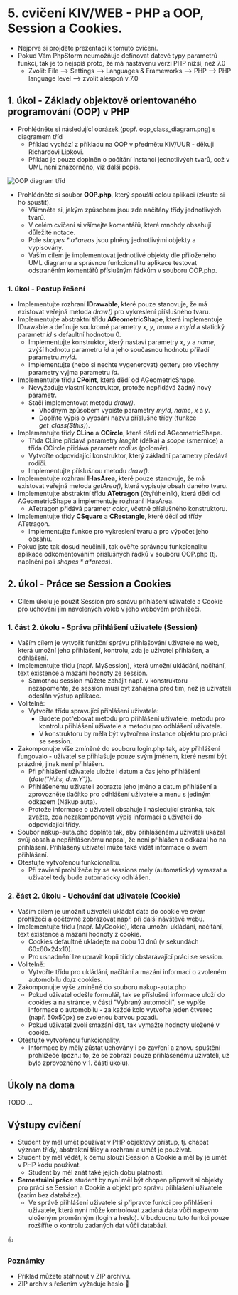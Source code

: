 # 5. cvičení KIV/WEB - PHP a OOP, Session a Cookies.

* Nejprve si projděte prezentaci k tomuto cvičení.
* Pokud Vám PhpStorm neumožňuje definovat datové typy parametrů funkcí, tak je to nejspíš proto, 
že má nastavenu verzi PHP nižší, než 7.0
  * Zvolit: File --&gt; Settings --&gt; Languages &amp; Frameworks --&gt; PHP --&gt; PHP language level --&gt; zvolit alespoň v.7.0 

## 1. úkol - Základy objektově orientovaného programování (OOP) v PHP

* Prohlédněte si následující obrázek (popř. oop_class_diagram.png) s diagramem tříd 
  * Příklad vychází z příkladu na OOP v předmětu KIV/UUR - děkuji Richardovi Lipkovi.
  * Příklad je pouze doplněn o počítání instancí jednotlivých tvarů, což v UML není znázorněno, viz další popis.
  
![OOP diagram tříd]("OOP-zadani/oop_class_diagram.png") 

* Prohlédněte si soubor **OOP.php**, který spouští celou aplikaci (zkuste si ho spustit).
  * Všimněte si, jakým způsobem jsou zde načítány třídy jednotlivých tvarů.
  * V celém cvičení si všímejte komentářů, které mnohdy obsahují důležité notace.
  * Pole *$shapes* a *$areas* jsou plněny jednotlivými objekty a vypisovány.
  * Vaším cílem je implementovat jednotlivé objekty dle přiloženého UML diagramu a správnou funkcionalitu aplikace
    testovat odstraněním komentářů příslušným řádkům v souboru OOP.php.

### 1. úkol - Postup řešení
* Implementujte rozhraní **IDrawable**, které pouze stanovuje, 
  že má existovat veřejná metoda *draw()* pro vykreslení příslušného tvaru.
* Implementujte abstraktní třídu **AGeometricShape**, která implementuje IDrawable 
  a definuje soukromé parametry *x*, *y*, *name* a *myId* a statický parametr *id* s defaultní hodnotou 0.
  * Implementujte konstruktor, který nastaví parametry *x*, *y* a *name*, zvýší hodnotu parametru *id* 
    a jeho současnou hodnotu přiřadí parametru *myId*.
  * Implementujte (nebo si nechte vygenerovat) gettery pro všechny parametry vyjma parametru *id*.
* Implementujte třídu **CPoint**, která dědí od AGeometricShape.
  * Nevyžaduje vlastní konstruktor, protože nepřidává žádný nový parametr.
  * Stačí implementovat metodu *draw()*.
    * Vhodným způsobem vypište parametry *myId*, *name*, *x* a *y*.
    * Doplňte výpis o vypsání názvu příslušné třídy (funkce *get_class($this)*).
* Implementujte třídy **CLine** a **CCircle**, které dědí od AGeometricShape.
  * Třída CLine přidává parametry *lenght* (délka) a *scope* (smernice) a třída CCircle přidává parametr *radius* (poloměr).
  * Vytvořte odpovídající konstruktor, který základní parametry předává rodiči.
  * Implementujte příslušnou metodu *draw()*.
* Implementujte rozhraní **IHasArea**, které pouze stanovuje, 
  že má existovat veřejná metoda *getArea()*, která vypisuje obsah daného tvaru.
* Implementujte abstraktní třídu **ATetragon** (čtyřúhelník), která dědí od AGeometricShape 
  a implementuje rozhraní IHasArea.
  * ATetragon přidává parametr *color*, včetně příslušného konstruktoru.
* Implementujte třídy **CSquare** a **CRectangle**, které dědí od třídy ATetragon.
  * Implementujte funkce pro vykreslení tvaru a pro výpočet jeho obsahu.
* Pokud jste tak dosud neučinili, tak ověřte správnou funkcionalitu aplikace odkomentováním příslušných řádků
  v souboru OOP.php (tj. naplnění polí *$shapes* a *$areas*).
   

## 2. úkol - Práce se Session a Cookies 

* Cílem úkolu je použít Session pro správu přihlášení uživatele 
a Cookie pro uchování jím navolených voleb v jeho webovém prohlížeči. 

### 1. část 2. úkolu - Správa přihlášení uživatele (Session)

* Vaším cílem je vytvořit funkční správu přihlašování uživatele na web, která umožní jeho přihlášení, 
kontrolu, zda je uživatel přihlášen, a odhlášení.
* Implementujte třídu (např. MySession), která umožní ukládání, načítání, text existence a mazání hodnoty ze session.
  * Samotnou session můžete zahájit např. v konstruktoru - 
  nezapomeňte, že session musí být zahájena před tím, než je uživateli odeslán výstup aplikace.  
* Volitelně:
  * Vytvořte třídu spravující přihlášení uživatele:
    * Budete potřebovat metodu pro přihlášení uživatele, metodu pro kontrolu přihlášení uživatele a metodu pro odhlášení uživatele.
    * V konstruktoru by měla být vytvořena instance objektu pro práci se session.        
* Zakomponujte víše zmíněné do souboru login.php tak, aby přihlášení fungovalo - 
uživatel se přihlašuje pouze svým jménem, které nesmí být prázdné, jinak není přihlášen.
  * Při přihlášení uživatele uložte i datum a čas jeho přihlášení (*date("H:i:s, d.m.Y")*).
  * Přihlášenému uživateli zobrazte jeho jméno a datum přihlášení
   a zprovozněte tlačítko pro odhlášení uživatele a menu s jediným odkazem (Nákup auta).
  * Protože informace o uživateli obsahuje i následující stránka, tak zvažte, zda nezakomponovat výpis informací o uživateli do odpovídající třídy.
* Soubor nakup-auta.php doplňte tak, aby přihlášenému uživateli ukázal svůj obsah a nepřihlášenému napsal, že není přihlášen a odkázal ho na přihlášení. 
Přihlášený uživatel může také vidět informace o svém přihlášení.
* Otestujte vytvořenou funkcionalitu.
  * Při zavření prohlížeče by se sessions mely (automaticky) vymazat a uživatel tedy bude automaticky odhlášen.


### 2. část 2. úkolu - Uchování dat uživatele (Cookie)

* Vaším cílem je umožnit uživateli ukládat data do cookie ve svém prohlížeči
a opětovně zobrazovat např. při další návštěvě webu. 
* Implementujte třídu (např. MyCookie), která umožní ukládání, načítání, text existence a mazání hodnoty z cookie.
  * Cookies defaultně ukládejte na dobu 10 dnů (v sekundách 60x60x24x10).
  * Pro usnadnění lze upravit kopii třídy obstarávající práci se session.
* Volitelně:
  * Vytvořte třídu pro ukládání, načítání a mazání informací o zvoleném automobilu do/z cookies.
* Zakomponujte výše zmíněné do souboru nakup-auta.php
  * Pokud uživatel odešle formulář, tak se příslušné informace uloží do cookies
  a na stránce, v části "Vybraný automobil", se vypíše informace o automobilu - za každé kolo vytvořte jeden čtverec (např. 50x50px) se zvolenou barvou pozadí.
  * Pokud uživatel zvolí smazání dat, tak vymažte hodnoty uložené v cookie.
* Otestujte vytvořenou funkcionality.
  * Informace by měly zůstat uchovány i po zavření a znovu spuštění prohlížeče (pozn.: to, že se zobrazí pouze přihlášenému uživateli, už bylo zprovozněno v 1. části úkolu).


## Úkoly na doma
TODO ...


## Výstupy cvičení
* Student by měl umět používat v PHP objektový přístup, tj. chápat význam třídy, abstraktní třídy a rozhraní a umět je používat.
* Student by měl vědět, k čemu slouží Session a Cookie a měl by je umět v PHP kódu používat.
  * Student by měl znát také jejich dobu platnosti.
* **Semestrální práce** student by nyní měl být chopen připravit si objekty 
pro práci se Session a Cookie a objekt pro správu přihlášení uživatele (zatím bez databáze).
  * Ve správě přihlášení uživatele si připravte funkci pro přihlášení uživatele, 
  která nyní může kontrolovat zadaná data vůči napevno uloženým proměnným (login a heslo). 
  V budoucnu tuto funkci pouze rozšíříte o kontrolu zadaných dat vůči databázi.



:+1:


### Poznámky

* Příklad můžete stáhnout v ZIP archivu.
* ZIP archiv s řešením vyžaduje heslo :monkey: